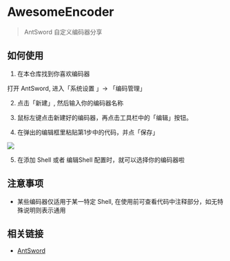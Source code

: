 # AwesomeEncoder

> AntSword 自定义编码器分享

## 如何使用

1. 在本仓库找到你喜欢编码器

打开 AntSword, 进入「系统设置 」-> 「编码管理」

2. 点击「新建」, 然后输入你的编码器名称

3. 鼠标左键点击新建好的编码器，再点击工具栏中的「编辑」按钮。

4. 在弹出的编辑框里粘贴第1步中的代码，并点「保存」

![](http://as.xuanbo.cc/doc/settings/encoder_edit_1.png)

5. 在添加 Shell 或者 编辑Shell 配置时，就可以选择你的编码器啦

## 注意事项

* 某些编码器仅适用于某一特定 Shell, 在使用前可查看代码中注释部分，如无特殊说明则表示通用

## 相关链接

* [AntSword](https://github.com/AntSwordProject/antSword)
